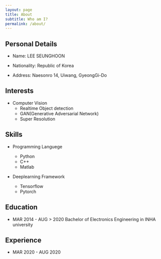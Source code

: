 ```yaml
---
layout: page
title: About
subtitle: Who am I?
permalink: /about/
---
```


## Personal Details
* Name: LEE SEUNGHOON

* Nationality: Republic of Korea

* Address: Naesonro 14, Uiwang, GyeongGi-Do

## Interests
* Computer Vision
  * Realtime Object detection
  * GAN(Generative Adversarial Network)
  * Super Resolution

## Skills
* Programming Languege
  * Python
  * C++
  * Matlab

* Deeplearning Framework
  * Tensorflow
  * Pytorch

## Education
* MAR 2014 - AUG > 2020 Bachelor of Electronics Engineering in INHA university

## Experience
* MAR 2020 - AUG 2020 

